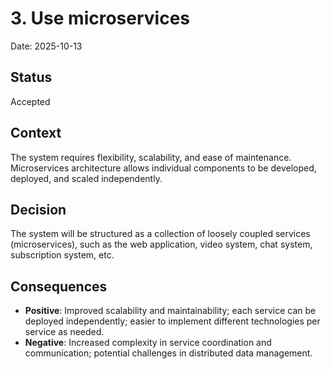 # 3. Use microservices

Date: 2025-10-13

## Status

Accepted

## Context

The system requires flexibility, scalability, and ease of maintenance. Microservices architecture allows individual components to be developed, deployed, and scaled independently.

## Decision

The system will be structured as a collection of loosely coupled services (microservices), such as the web application, video system, chat system, subscription system, etc.

## Consequences

* **Positive**: Improved scalability and maintainability; each service can be deployed independently; easier to implement different technologies per service as needed.
* **Negative**: Increased complexity in service coordination and communication; potential challenges in distributed data management.